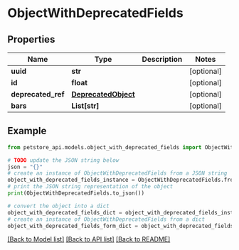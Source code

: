 # ObjectWithDeprecatedFields


## Properties

Name | Type | Description | Notes
------------ | ------------- | ------------- | -------------
**uuid** | **str** |  | [optional] 
**id** | **float** |  | [optional] 
**deprecated_ref** | [**DeprecatedObject**](DeprecatedObject.md) |  | [optional] 
**bars** | **List[str]** |  | [optional] 

## Example

```python
from petstore_api.models.object_with_deprecated_fields import ObjectWithDeprecatedFields

# TODO update the JSON string below
json = "{}"
# create an instance of ObjectWithDeprecatedFields from a JSON string
object_with_deprecated_fields_instance = ObjectWithDeprecatedFields.from_json(json)
# print the JSON string representation of the object
print(ObjectWithDeprecatedFields.to_json())

# convert the object into a dict
object_with_deprecated_fields_dict = object_with_deprecated_fields_instance.to_dict()
# create an instance of ObjectWithDeprecatedFields from a dict
object_with_deprecated_fields_form_dict = object_with_deprecated_fields.from_dict(object_with_deprecated_fields_dict)
```
[[Back to Model list]](../README.md#documentation-for-models) [[Back to API list]](../README.md#documentation-for-api-endpoints) [[Back to README]](../README.md)


